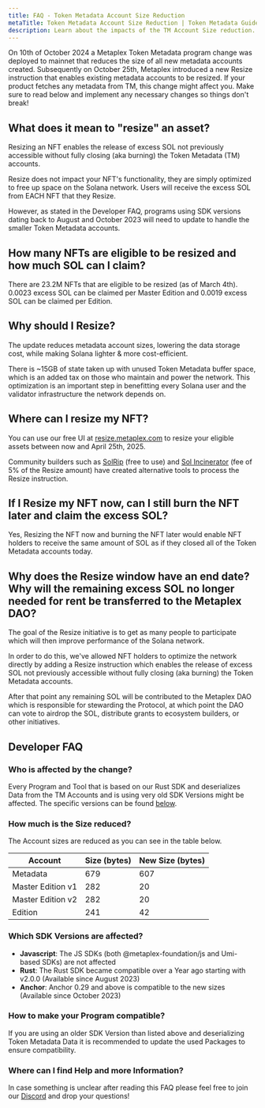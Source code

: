 ```yaml
---
title: FAQ - Token Metadata Account Size Reduction
metaTitle: Token Metadata Account Size Reduction | Token Metadata Guides
description: Learn about the impacts of the TM Account Size reduction.
---
```


On 10th of October 2024 a Metaplex Token Metadata program change was deployed to mainnet that reduces the size of all new metadata accounts created. Subsequently on October 25th, Metaplex introduced a new Resize instruction that enables existing metadata accounts to be resized. If your product fetches any metadata from TM, this change might affect you. Make sure to read below and implement any necessary changes so things don't break!

## What does it mean to "resize" an asset?

Resizing an NFT enables the release of excess SOL not previously accessible without fully closing (aka burning) the Token Metadata (TM) accounts.

Resize does not impact your NFT's functionality, they are simply optimized to free up space on the Solana network. Users will receive the excess SOL from EACH NFT that they Resize.

However, as stated in the Developer FAQ, programs using SDK versions dating back to August and October 2023 will need to update to handle the smaller Token Metadata accounts.

## How many NFTs are eligible to be resized and how much SOL can I claim?

There are 23.2M NFTs that are eligible to be resized (as of March 4th). 0.0023 excess SOL can be claimed per Master Edition and 0.0019 excess SOL can be claimed per Edition.

## Why should I Resize?

The update reduces metadata account sizes, lowering the data storage cost, while making Solana lighter & more cost-efficient.

There is ~15GB of state taken up with unused Token Metadata buffer space, which is an added tax on those who maintain and power the network. This optimization is an important step in benefitting every Solana user and the validator infrastructure the network depends on.

## Where can I resize my NFT?

You can use our free UI at [resize.metaplex.com](https://resize.metaplex.com) to resize your eligible assets between now and April 25th, 2025.

Community builders such as [SolRip](https://solrip.io/) (free to use) and [Sol Incinerator](https://sol-incinerator.com/) (fee of 5% of the Resize amount) have created alternative tools to process the Resize instruction.

## If I Resize my NFT now, can I still burn the NFT later and claim the excess SOL?

Yes, Resizing the NFT now and burning the NFT later would enable NFT holders to receive the same amount of SOL as if they closed all of the Token Metadata accounts today.

## Why does the Resize window have an end date? Why will the remaining excess SOL no longer needed for rent be transferred to the Metaplex DAO?

The goal of the Resize initiative is to get as many people to participate which will then improve performance of the Solana network.

In order to do this, we've allowed NFT holders to optimize the network directly by adding a Resize instruction which enables the release of excess SOL not previously accessible without fully closing (aka burning) the Token Metadata accounts.

After that point any remaining SOL will be contributed to the Metaplex DAO which is responsible for stewarding the Protocol, at which point the DAO can vote to airdrop the SOL, distribute grants to ecosystem builders, or other initiatives.

## Developer FAQ

### Who is affected by the change?

Every Program and Tool that is based on our Rust SDK and deserializes Data from the TM Accounts and is using very old SDK Versions might be affected. The specific versions can be found [below](#which-sdk-versions-are-affected).

### How much is the Size reduced?

The Account sizes are reduced as you can see in the table below.

| Account           | Size (bytes) | New Size (bytes) |
| ----------------- | ------------ | ---------------- |
| Metadata          | 679          | 607              |
| Master Edition v1 | 282          | 20               |
| Master Edition v2 | 282          | 20               |
| Edition           | 241          | 42               |

### Which SDK Versions are affected?

* **Javascript**: The JS SDKs (both @metaplex-foundation/js and Umi-based SDKs) are not affected
* **Rust**: The Rust SDK became compatible over a Year ago starting with v2.0.0 (Available since August 2023)
* **Anchor**: Anchor 0.29 and above is compatible to the new sizes (Available since October 2023)

### How to make your Program compatible?

If you are using an older SDK Version than listed above and deserializing Token Metadata Data it is recommended to update the used Packages to ensure compatibility.

### Where can I find Help and more Information?

In case something is unclear after reading this FAQ please feel free to join our [Discord](https://discord.gg/metaplex) and drop your questions!
